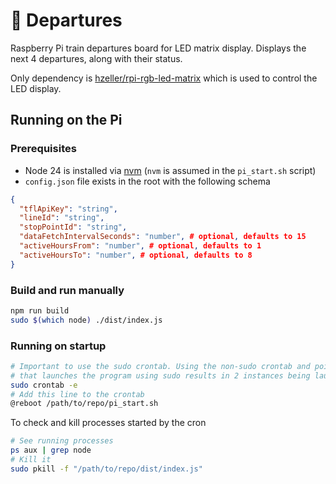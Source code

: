 # 🚉 Departures

Raspberry Pi train departures board for LED matrix display. Displays the next 4 departures, along with their status.

Only dependency is [hzeller/rpi-rgb-led-matrix](https://github.com/hzeller/rpi-rgb-led-matrix) which is used to control the LED display.

## Running on the Pi

### Prerequisites

- Node 24 is installed via [nvm](https://github.com/nvm-sh/nvm) (`nvm` is assumed in the `pi_start.sh` script)
- `config.json` file exists in the root with the following schema

```json
{
  "tflApiKey": "string",
  "lineId": "string",
  "stopPointId": "string",
  "dataFetchIntervalSeconds": "number", # optional, defaults to 15
  "activeHoursFrom": "number", # optional, defaults to 1
  "activeHoursTo": "number", # optional, defaults to 8
}
```

### Build and run manually

```bash
npm run build
sudo $(which node) ./dist/index.js
```

### Running on startup

```bash
# Important to use the sudo crontab. Using the non-sudo crontab and pointing it to a script
# that launches the program using sudo results in 2 instances being launched ¯\_(ツ)_/¯
sudo crontab -e
# Add this line to the crontab
@reboot /path/to/repo/pi_start.sh
```

To check and kill processes started by the cron

```bash
# See running processes
ps aux | grep node
# Kill it
sudo pkill -f "/path/to/repo/dist/index.js"
```
